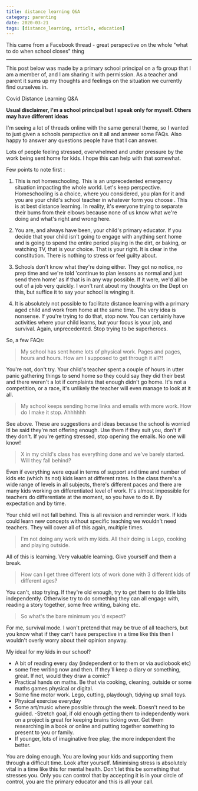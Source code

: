 ```yaml
---
title: distance learning Q&A
category: parenting
date: 2020-03-21
tags: [distance_learning, article, education]
---
```


This came from a Facebook thread - great perspective on the whole "what to do when school closes" thing

---

This post below was made by a primary school principal on a fb group that I am a member of, and I am sharing it with permission.
As a teacher and parent it sums up my thoughts and feelings on the situation we currently find ourselves in.

Covid Distance Learning Q&A

**Usual disclaimer, I'm a school principal but I speak only for myself. Others may have different ideas**

I'm seeing a lot of threads online with the same general theme, so I wanted to just given a schools perspective on it all and answer some FAQs. Also happy to answer any questions people have that I can answer.

Lots of people feeling stressed, overwhelmed and under pressure by the work being sent home for kids. I hope this can help with that somewhat.

Few points to note first :

1) This is not homeschooling. This is an unprecedented emergency situation impacting the whole world. Let's keep perspective. Homeschooling is a choice, where you considered, you plan for it and you are your child's school teacher in whatever form you choose . This is at best distance learning. In reality, it's everyone trying to separate their bums from their elbows because none of us know what we're doing and what's right and wrong here.

2) You are, and always have been, your child's primary educator. If you decide that your child isn't going to engage with anything sent home and is going to spend the entire period playing in the dirt, or baking, or watching TV, that is your choice. That is your right. It is clear in the constitution. There is nothing to stress or feel guilty about.

3) Schools don't know what they're doing either. They got no notice, no prep time and we're told 'continue to plan lessons as normal and just send them home' as if that is in any way possible. If it were, we'd all be out of a job very quickly. I won't rant about my thoughts on the Dept on this, but suffice it to say your school is winging it.

4) It is absolutely not possible to facilitate distance learning with a primary aged child and work from home at the same time. The very idea is nonsense. If you're trying to do that, stop now. You can certainly have activities where your child learns, but your focus is your job, and survival. Again, unprecedented. Stop trying to be superheroes.

So, a few FAQs:

> My school has sent home lots of physical work. Pages and pages, hours and hours. How am I supposed to get through it all?!

You're not, don't try. Your child's teacher spent a couple of hours in utter panic gathering things to send home so they could say they did their best and there weren't a lot if complaints that enough didn't go home. It's not a competition, or a race, it's unlikely the teacher will even manage to look at it all.

> My school keeps sending home links and emails with more work. How do I make it stop. Ahhhhhh

See above. These are suggestions and ideas because the school is worried itl be said they're not offering enough. Use them if they suit you, don't if they don't. If you're getting stressed, stop opening the emails. No one will know!

> X in my child's class has everything done and we've barely started. Will they fall behind?

Even if everything were equal in terms of support and time and number of kids etc (which its not) kids learn at different rates. In the class there's a wide range of levels in all subjects, there's different paces and there are many kids working on differentiated level of work. It's almost impossible for teachers do differentiate at the moment, so you have to do it. By expectation and by time.

Your child will not fall behind. This is all revision and reminder work. If kids could learn new concepts without specific teaching we wouldn't need teachers. They will cover all of this again, multiple times.

> I'm not doing any work with my kids. All their doing is Lego, cooking and playing outside.

All of this is learning. Very valuable learning. Give yourself and them a break.

> How can I get three different lots of work done with 3 different kids of different ages?

You can't, stop trying. If they're old enough, try to get them to do little bits independently. Otherwise try to do something they can all engage with, reading a story together, some free writing, baking etc.

> So what's the bare minimum you'd expect?

For me, survival mode. I won't pretend that may be true of all teachers, but you know what if they can't have perspective in a time like this then I wouldn't overly worry about their opinion anyway.

My ideal for my kids in our school?
- A bit of reading every day (independent or to them or via audiobook etc)
- some free writing now and then. If they'll keep a diary or something, great. If not, would they draw a comic?
- Practical hands on maths. Be that via cooking, cleaning, outside or some maths games physical or digital.
- Some fine motor work. Lego, cutting, playdough, tidying up small toys.
- Physical exercise everyday
- Some art/music where possible through the week. Doesn't need to be guided.
-Stretch goal, if old enough getting them to independently work on a project is great for keeping brains ticking over. Get them researching in a book or online and putting together something to present to you or family.
- If younger, lots of imaginative free play, the more independent the better.

You are doing enough. You are loving your kids and supporting them through a difficult time. Look after yourself. Minimising stress is absolutely vital in a time like this for mental health. Don't let this be something that stresses you. Only you can control that by accepting it is in your circle of control, you are the primary educator and this is all your call.

